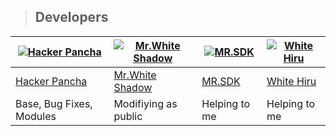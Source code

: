 
> ## Developers
  <div align="center">
    
  [![Hacker Pancha](https://github.com/HackerPancha.png?size=100)](https://github.com/HackerPancha) |  [![Mr.White Shadow](https://github.com/whiteshadowofficial.png?size=100)](https://github.com/whiteshadowofficial) | [![MR.SDK](https://github.com/sdkoffcial72.png?size=100)](https://github.com/sdkoffcial72) | [![White Hiru](https://github.com/WhiteHiru.png?size=100)](https://github.com/WhiteHiru)
----|----|----|----
[Hacker Pancha](https://github.com/HackerPancha)  | [Mr.White Shadow](https://github.com/whiteshadowofficial) | [MR.SDK](https://github.com/sdkoffcial72) | [White Hiru](https://github.com/WhiteHiru)
Base, Bug Fixes, Modules | Modifiying  as   public | Helping to me | Helping to me


